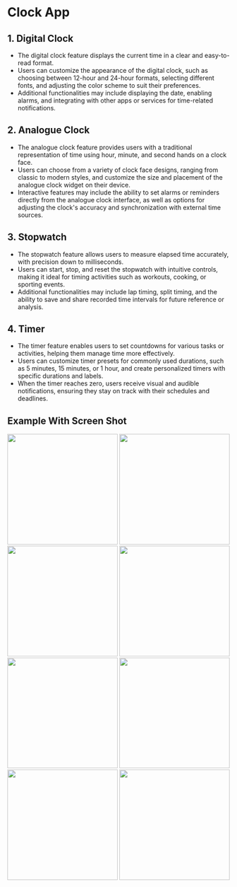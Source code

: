 # Clock App

## 1. Digital Clock
- The digital clock feature displays the current time in a clear and easy-to-read format. 
- Users can customize the appearance of the digital clock, such as choosing between 12-hour and 24-hour formats, selecting different fonts, and adjusting the color scheme to suit their preferences.
- Additional functionalities may include displaying the date, enabling alarms, and integrating with other apps or services for time-related notifications.

## 2. Analogue Clock
- The analogue clock feature provides users with a traditional representation of time using hour, minute, and second hands on a clock face.
- Users can choose from a variety of clock face designs, ranging from classic to modern styles, and customize the size and placement of the analogue clock widget on their device.
- Interactive features may include the ability to set alarms or reminders directly from the analogue clock interface, as well as options for adjusting the clock's accuracy and synchronization with external time sources.

## 3. Stopwatch
- The stopwatch feature allows users to measure elapsed time accurately, with precision down to milliseconds.
- Users can start, stop, and reset the stopwatch with intuitive controls, making it ideal for timing activities such as workouts, cooking, or sporting events.
- Additional functionalities may include lap timing, split timing, and the ability to save and share recorded time intervals for future reference or analysis.

## 4. Timer
- The timer feature enables users to set countdowns for various tasks or activities, helping them manage time more effectively.
- Users can customize timer presets for commonly used durations, such as 5 minutes, 15 minutes, or 1 hour, and create personalized timers with specific durations and labels.
- When the timer reaches zero, users receive visual and audible notifications, ensuring they stay on track with their schedules and deadlines.

## Example With Screen Shot
<img src = "https://github.com/Abhi-GhoGhari/clock_app/assets/143987211/021b488d-ab34-4c7e-a130-0d8ac3a6b824" width = "250">
<img src = "https://github.com/Abhi-GhoGhari/clock_app/assets/143987211/b952697d-5489-4e51-a7bd-58966804fa6c" width = "250">
<img src = "https://github.com/Abhi-GhoGhari/clock_app/assets/143987211/c0833560-6492-4393-b529-c4f7f50b211b" width = "250">
<img src = "https://github.com/Abhi-GhoGhari/clock_app/assets/143987211/96bb0015-886a-4fca-83fb-7843b779da82" width = "250">
<img src = "https://github.com/Abhi-GhoGhari/clock_app/assets/143987211/cfb8c6b6-65ae-4ee5-a08b-16ba91ef8c62" width = "250">
<img src = "https://github.com/Abhi-GhoGhari/clock_app/assets/143987211/f8764622-3bda-45a2-8e62-ce00dfc8c349" width = "250">
<img src = "https://github.com/Abhi-GhoGhari/clock_app/assets/143987211/c718575d-eea9-45b7-bdc1-e7f3612efdce" width = "250">
<img src = "https://github.com/Abhi-GhoGhari/clock_app/assets/143987211/a3389021-6a32-4f5e-926a-fd13e5d5631e" width = "250">
